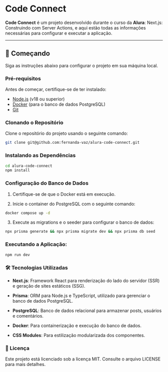 # Code Connect

**Code Connect** é um projeto desenvolvido durante o curso da **Alura**: Next.js: Construindo com Server Actions, e aqui estão todas as informações necessárias para configurar e executar a aplicação.

---

## 🚀 Começando

Siga as instruções abaixo para configurar o projeto em sua máquina local.

### Pré-requisitos

Antes de começar, certifique-se de ter instalado:

- [Node.js](https://nodejs.org/) (v18 ou superior)
- [Docker](https://www.docker.com/) (para o banco de dados PostgreSQL)
- [Git](https://git-scm.com/)

### Clonando o Repositório

Clone o repositório do projeto usando o seguinte comando:

```bash
git clone git@github.com:fernanda-vaz/alura-code-connect.git
```

### Instalando as Dependências

```bash
cd alura-code-connect
npm install
```

### Configuração do Banco de Dados

1. Certifique-se de que o Docker está em execução.

2. Inicie o container do PostgreSQL com o seguinte comando:

```bash
docker compose up -d
```

3. Execute as migrations e o seeder para configurar o banco de dados:

```bash
npx prisma generate && npx prisma migrate dev && npx prisma db seed
```

### Executando a Aplicação:

```bash
npm run dev
```

### 🛠️ Tecnologias Utilizadas

- **Next.js**: Framework React para renderização do lado do servidor (SSR) e geração de sites estáticos (SSG).

- **Prisma**: ORM para Node.js e TypeScript, utilizado para gerenciar o banco de dados PostgreSQL.

- **PostgreSQL**: Banco de dados relacional para armazenar posts, usuários e comentários.

- **Docker**: Para containerização e execução do banco de dados.

- **CSS Modules**: Para estilização modularizada dos componentes.

### 📝 Licença
Este projeto está licenciado sob a licença MIT. Consulte o arquivo LICENSE para mais detalhes.